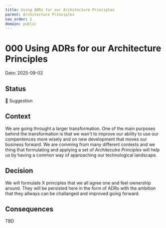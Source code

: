 ```yaml
---
title: Using ADRs for our Architecture Principles
parent: Architecture Principles
nav_order: 1
domain: public
---
```


# 000 Using ADRs for our Architecture Principles

Dato: 2025-09-02

## Status

🤔 Suggestion

## Context

We are going throught a larger transformation. One of the main purposes behind the transformation is that we wan't to improve our ability to use our compentences more wisely and on new development that moves our business forward. We are comming from many different contexts and we thing that formulating and applying a set of *Architecutre Principles* will help us by having a common way of approaching our technological landscape.

## Decision

We will formulate X principles that we all agree one and feel ownership around. They will be persisted here in the form of ADRs with the ambition that they allways can be challanged and improved going forward.

## Consequences

TBD
